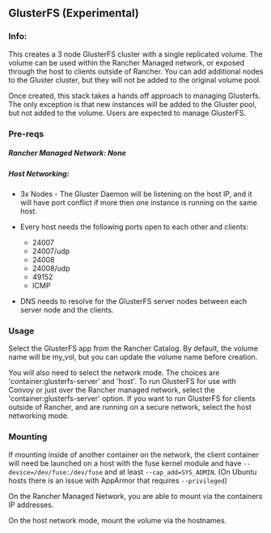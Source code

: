 ## GlusterFS (Experimental)

### Info:

This creates a 3 node GlusterFS cluster with a single replicated volume. The volume can be used within the Rancher Managed network, or exposed through the host to clients outside of Rancher. You can add additional nodes to the Gluster cluster, but they will not be added to the original volume pool. 

Once created, this stack takes a hands off approach to managing Glusterfs. The only exception is that new instances will be added to the Gluster pool, but not added to the volume. Users are expected to manage GlusterFS.

### Pre-reqs

##### Rancher Managed Network: None

##### Host Networking:
  
  * 3x Nodes - The Gluster Daemon will be listening on the host IP, and it will have port conflict if more then one instance is running on the same host.
  
  * Every host needs the following ports open to each other and clients: 
    * 24007
	* 24007/udp
    * 24008
    * 24008/udp
    * 49152
    * ICMP
    
   * DNS needs to resolve for the GlusterFS server nodes between each server node and the clients.
 
### Usage  

Select the GlusterFS app from the Rancher Catalog. By default, the volume name will be my_vol, but you can update the volume name before creation. 

You will also need to select the network mode. The choices are 'container:glusterfs-server' and 'host'. To run GlusterFS for use with Convoy or just over the Rancher managed network, select the 'container:glusterfs-server' option. If you want to run GlusterFS for clients outside of Rancher, and are running on a secure network, select the host networking mode. 
   
### Mounting

If mounting inside of another container on the network, the client container will need be launched on a host with the fuse kernel module and have `--device=/dev/fuse:/dev/fuse` and at least `--cap_add=SYS_ADMIN`. (On Ubuntu hosts there is an issue with AppArmor that requires `--privileged`)

On the Rancher Managed Network, you are able to mount via the containers IP addresses. 

On the host network mode, mount the volume via the hostnames.

   
        